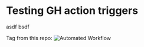 # Testing GH action triggers
asdf
bsdf


Tag from this repo:
![Automated Workflow](https://github.com/bostjan/t-github-actions/workflows/Automated%20Workflow/badge.svg?branch=tag3)

